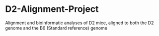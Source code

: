 # D2-Alignment-Project
Alignment and bioinformatic analyses of D2 mice, aligned to both the D2 genome and the B6 (Standard reference) genome
